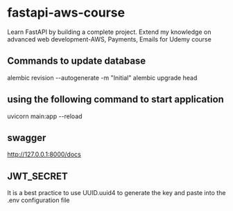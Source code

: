 # fastapi-aws-course
Learn FastAPI by building a complete project. Extend my knowledge on advanced web development-AWS, Payments, Emails for Udemy course

## Commands to update database
alembic revision --autogenerate -m "Initial"
alembic upgrade head

## using the following command to start application 
uvicorn main:app --reload

## swagger 
http://127.0.0.1:8000/docs

## JWT_SECRET
It is a best practice to use UUID.uuid4 to generate the key and paste into the .env configuration file